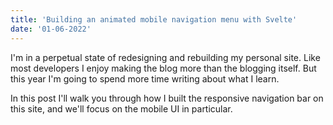 ```yaml
---
title: 'Building an animated mobile navigation menu with Svelte'
date: '01-06-2022'
---
```


I'm in a perpetual state of redesigning and rebuilding my personal site. Like most developers I enjoy making the blog more than the blogging itself. But this year I'm going to spend more time writing about what I learn.

In this post I'll walk you through how I built the responsive navigation bar on this site, and we'll focus on the mobile UI in particular.
